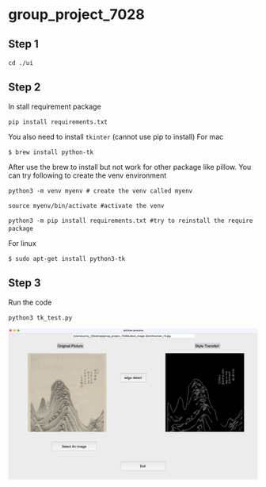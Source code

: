 # group_project_7028

## Step 1

```shell
cd ./ui
```

## Step 2
In stall requirement package

```shell
pip install requirements.txt
```

You also need to install `tkinter` (cannot use pip to install)
For mac
```shell
$ brew install python-tk
```
After use the brew to install but not work for other package like pillow. You can try following to create the venv environment

```shell
python3 -m venv myenv # create the venv called myenv
```

```shell
source myenv/bin/activate #activate the venv
```
``` shell
python3 -m pip install requirements.txt #try to reinstall the require package
```

For linux
```shell
$ sudo apt-get install python3-tk
```

## Step 3

Run the code
```shell
python3 tk_test.py
```

![Current UI Demo](/demo.png "Current UI Demo")

